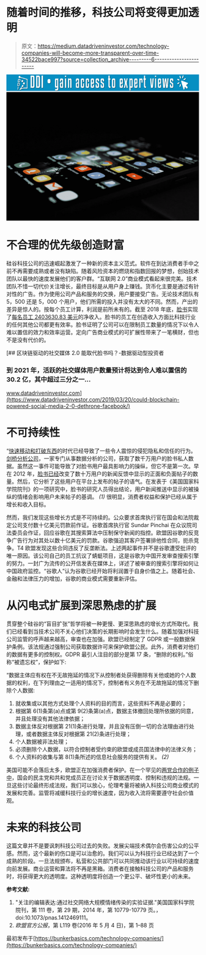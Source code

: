 # 随着时间的推移，科技公司将变得更加透明

> 原文：<https://medium.datadriveninvestor.com/technology-companies-will-become-more-transparent-over-time-34522bace997?source=collection_archive---------6----------------------->

[![](img/e702e574871590613c7c3adb4d64e91f.png)](http://www.track.datadriveninvestor.com/1B9E)![](img/f5f6d67f2f5d842d73fbc2f742858e5c.png)

# 不合理的优先级创造财富

硅谷科技公司的迅速崛起激发了一种新的资本主义范式。软件在到达消费者手中之前不再需要成熟或者没有缺陷。随着风险资本的燃烧和指数回报的梦想，创始技术团队以最快的速度发展他们的客户群。“互联网 2.0”商业模式看起来很完美。技术团队不惜一切代价关注增长，最终目标是从用户身上赚钱。货币化主要是通过有针对性的广告。作为使用公司产品和服务的交换，用户要接受广告。无论技术团队有 5，500 还是 5，000 个用户，他们所需的投入并没有太大的不同。然而，产出的差异是惊人的。按每个员工计算，利润是前所未有的。截至 2018 年底，[脸书](https://bunkerbasics.com/facebook-is-more-powerful-than-governments/)实现了[每名员工 2403630.83 美元](https://csimarket.com/stocks/FB-Income-per-Employee.html)的净收入。脸书的员工在创造收入方面比科技行业的任何其他公司都更有效率。脸书证明了公司可以在限制员工数量的情况下以令人难以置信的效力和效率运营。定向广告商业模式的可扩展性带来了一笔横财，但也不是没有代价的。

[](https://www.datadriveninvestor.com/2019/03/20/could-blockchain-powered-social-media-2-0-dethrone-facebook/) [## 区块链驱动的社交媒体 2.0 能取代脸书吗？-数据驱动型投资者

### 到 2021 年，活跃的社交媒体用户数量预计将达到令人难以置信的 30.2 亿，其中超过三分之一…

www.datadriveninvestor.com](https://www.datadriveninvestor.com/2019/03/20/could-blockchain-powered-social-media-2-0-dethrone-facebook/) 

# 不可持续性

“[快速移动和打破东西](https://www.amazon.com/gp/product/0316275778/ref=as_li_tl?ie=UTF8&camp=1789&creative=9325&creativeASIN=0316275778&linkCode=as2&tag=bunkerbasics-20&linkId=abbff075f6a7011877a265fa811f37cc)的时代已经导致了一些令人震惊的侵犯隐私和信任的行为。[剑桥分析公司](https://www.nytimes.com/2018/04/04/us/politics/cambridge-analytica-scandal-fallout.html)，一家专门从事数据分析的公司，获取了数千万用户的脸书私人数据。虽然这一事件可能导致了对脸书用户最具影响力的操纵，但它不是第一次。早在 2012 年，[脸书已经](https://www.nytimes.com/2014/06/30/technology/facebook-tinkers-with-users-emotions-in-news-feed-experiment-stirring-outcry.html)改变了数十万用户的新闻反馈中显示的正面和负面帖子的数量。然后，它分析了这些用户在平台上发布的帖子的语气。在发表于《美国国家科学院院刊》的一项研究中，脸书的研究人员得出结论，用户新闻推送中显示的被操纵的情绪会影响用户未来帖子的基调。 *(1)* 很明显，消费者权益和保护已经从属于增长和收入目标。

然而，我们发现这些增长方式是不可持续的。公众要求首席执行官在国会和法院裁定公司支付数十亿美元罚款前作证。谷歌首席执行官 Sundar Pinchai 在众议院司法委员会作证，回应谷歌在其搜索算法中压制保守新闻的指控。欧盟因谷歌的反竞争广告行为对其处以数十亿美元的罚款。谷歌强迫其客户签署排他性合同，扼杀竞争。T4 欧盟发现这些合同违反了反垄断法。上述两起事件并不是谷歌遭受批评的唯一原因。该公司自己的员工抗议了蜻蜓项目，这是谷歌为中国开发审查搜索引擎的努力。一封广为流传的公开信发表在媒体上，详述了被审查的搜索引擎将如何让中国政府监控。“谷歌人”认为谷歌已经开始将利润置于自身价值之上。随着社会、金融和法律压力的增加，谷歌的商业模式需要重新评估。

# 从闪电式扩展到深思熟虑的扩展

贯穿整个硅谷的“盲目扩张”哲学将被一种更慢、更深思熟虑的增长方式所取代。我们已经看到当技术公司不关心他们决策的长期影响时会发生什么。随着加强对科技公司监管的呼声越来越高，审查也在加强。欧盟已经制定了 GDPR 或一般数据保护条例。该法规通过强制公司获取数据许可来保护欧盟公民。此外，消费者对他们的数据有更多的控制权。GDPR 最引人注目的部分是第 17 条，“删除的权利。”俗称“被遗忘权”，保护如下:

“数据主体应有权在不无故拖延的情况下从控制者处获得删除有关他或她的个人数据的权利，在下列理由之一适用的情况下，控制者有义务在不无故拖延的情况下删除个人数据:

1.  就收集或以其他方式处理个人资料的目的而言，这些资料不再是必要的；
2.  根据第 6(1)条第(a)点或第 9(2)条第(a)点，数据主体撤回处理所依据的同意，并且处理没有其他法律依据；
3.  数据主体反对根据第 21(1)条进行处理，并且没有压倒一切的合法理由进行处理，或者数据主体反对根据第 21(2)条进行处理；
4.  个人数据被非法处理；
5.  必须删除个人数据，以符合控制者受约束的欧盟或成员国法律中的法律义务；
6.  个人资料的收集与第 8(1)条所述的信息社会服务的提供有关。 *(2)*

美国可能不会落后太多，欧盟正在加强消费者保护。在一个罕见的[两党合作的例子中](https://www.ft.com/content/8aa6680e-f4e2-11e8-ae55-df4bf40f9d0d)，国会的民主党和共和党成员正在讨论关于数据透明度、控制和违规的法规。一旦这些讨论最终形成法规，我们可以放心，伦理考量将被纳入科技公司商业模式的发展和完善。监管将减缓科技行业的增长速度，因为收入流将需要遵守社会价值观。

# 未来的科技公司

这篇文章并不是要讽刺科技公司过去的失败。发展尖端技术偶尔会伤害公众的公平感。然而，这个最新的伤口是可以治愈的。我们可以认为科技行业已经达到了一个成熟的阶段。一旦法规颁布，私营和公共部门可以共同推动该行业以可持续的速度向前发展。商业运营和算法将不再是黑箱。消费者在接触科技公司的产品和服务时，将获得更大的透明度。这种透明度将创造一个更公平、破坏性更小的未来。

**参考文献:**

1.  "关注的编辑表达:通过社交网络大规模情绪传染的实验证据."美国国家科学院院刊，第 111 卷，第 29 期，2014 年，第 10779-10779 页。，doi:10.1073/pnas.1412469111。
2.  *欧盟官方公报*，第 L119 卷(2016 年 5 月 4 日)，第 1–88 页

最初发布于[https://bunkerbasics.com/technology-companies/](https://bunkerbasics.com/technology-companies/)